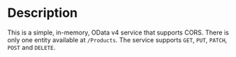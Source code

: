# Description

This is a simple, in-memory, OData v4 service that supports CORS. There is only one entity available at `/Products`. The service
supports `GET`, `PUT`, `PATCH`, `POST` and `DELETE`.
